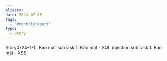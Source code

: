 ```yaml
---
aliases: 
date: 2024-07-05
tags:
  - "#monthlyreport"
Type:
  - Story
---
```

Story0724-1-1 : Bảo mật 
	subTask 1:  Bảo mật - SQL injection
	subTask 1:  Bảo mật - XSS
	
	